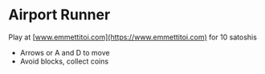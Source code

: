 # Airport Runner
Play at [www.emmettitoi.com](https://www.emmettitoi.com) for 10 satoshis

 - Arrows or A and D to move
 - Avoid blocks, collect coins
